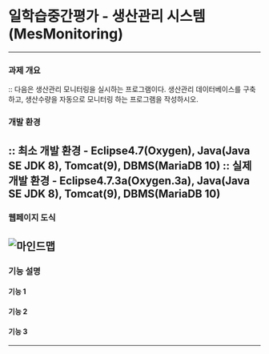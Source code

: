# 일학습중간평가 - 생산관리 시스템 (MesMonitoring)
---------------------

### 과제 개요
:: 다음은 생산관리 모니터링을 실시하는 프로그램이다. 
생산관리 데이터베이스를 구축하고, 생산수량을 자동으로 모니터링 하는 프로그램을 작성하시오.

### 개발 환경
:: 최소 개발 환경 - Eclipse4.7(Oxygen), Java(Java SE JDK 8), Tomcat(9), DBMS(MariaDB 10)
:: 실제 개발 환경 - Eclipse4.7.3a(Oxygen.3a), Java(Java SE JDK 8), Tomcat(9), DBMS(MariaDB 10)
---------------------

### 웹페이지 도식
![마인드맵](https://user-images.githubusercontent.com/49296529/122859427-fa01c400-d356-11eb-8785-7f5af6e863ed.PNG)
---------------------

### 기능 설명
#### 기능 1
#### 기능 2
#### 기능 3
---------------------
